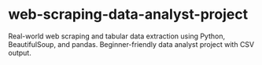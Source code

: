 # web-scraping-data-analyst-project
Real-world web scraping and tabular data extraction using Python, BeautifulSoup, and pandas. Beginner-friendly data analyst project with CSV output.
